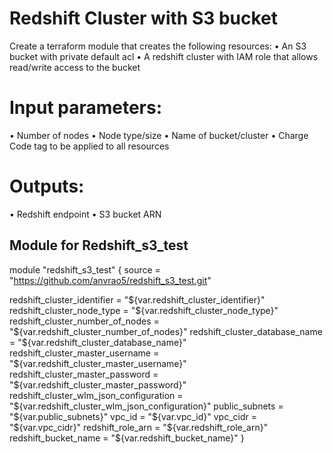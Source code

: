 # Redshift Cluster with S3 bucket
Create a terraform module that creates the following resources:
• An S3 bucket with private default acl
• A redshift cluster with IAM role that allows read/write access to the bucket

# Input parameters:
• Number of nodes
• Node type/size
• Name of bucket/cluster
• Charge Code tag to be applied to all resources

# Outputs:
• Redshift endpoint
• S3 bucket ARN

## Module for Redshift_s3_test

module "redshift_s3_test" {
  source = "https://github.com/anvrao5/redshift_s3_test.git"
  
  redshift_cluster_identifier = "${var.redshift_cluster_identifier}"
  redshift_cluster_node_type = "${var.redshift_cluster_node_type}"
  redshift_cluster_number_of_nodes = "${var.redshift_cluster_number_of_nodes}"
  redshift_cluster_database_name = "${var.redshift_cluster_database_name}"
  redshift_cluster_master_username = "${var.redshift_cluster_master_username}"
  redshift_cluster_master_password = "${var.redshift_cluster_master_password}"
  redshift_cluster_wlm_json_configuration = "${var.redshift_cluster_wlm_json_configuration}"
  public_subnets = "${var.public_subnets}"
  vpc_id = "${var.vpc_id}"
  vpc_cidr = "${var.vpc_cidr}"
  redshift_role_arn = "${var.redshift_role_arn}"
  redshift_bucket_name = "${var.redshift_bucket_name}"
}
